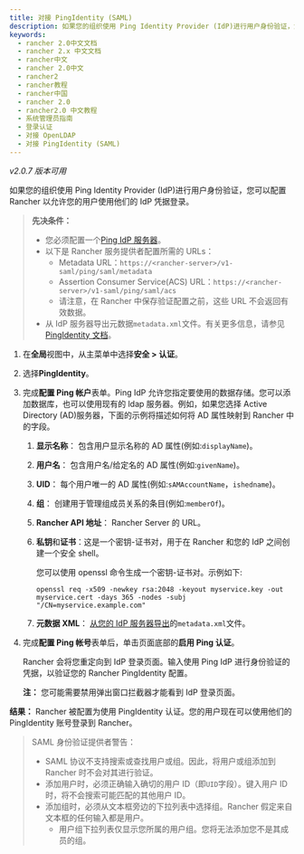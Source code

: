 ```yaml
---
title: 对接 PingIdentity (SAML)
description: 如果您的组织使用 Ping Identity Provider (IdP)进行用户身份验证，您可以配置 Rancher 以允许您的用户使用他们的 IdP 凭据登录。
keywords:
  - rancher 2.0中文文档
  - rancher 2.x 中文文档
  - rancher中文
  - rancher 2.0中文
  - rancher2
  - rancher教程
  - rancher中国
  - rancher 2.0
  - rancher2.0 中文教程
  - 系统管理员指南
  - 登录认证
  - 对接 OpenLDAP
  - 对接 PingIdentity (SAML)
---
```


_v2.0.7 版本可用_

如果您的组织使用 Ping Identity Provider (IdP)进行用户身份验证，您可以配置 Rancher 以允许您的用户使用他们的 IdP 凭据登录。

> **先决条件：**
>
> - 您必须配置一个[Ping IdP 服务器](https://www.pingidentity.com/)。
> - 以下是 Rancher 服务提供者配置所需的 URLs：
>   - Metadata URL：`https://<rancher-server>/v1-saml/ping/saml/metadata`
>   - Assertion Consumer Service(ACS) URL：`https://<rancher-server>/v1-saml/ping/saml/acs`
>   - 请注意，在 Rancher 中保存验证配置之前，这些 URL 不会返回有效数据。
> - 从 IdP 服务器导出元数据`metadata.xml`文件。有关更多信息，请参见[PingIdentity 文档](https://docs.pingidentity.com/bundle/integrations/page/mcz1588209689936.html)。

1. 在**全局**视图中，从主菜单中选择**安全 > 认证**。

1. 选择**PingIdentity**。

1. 完成**配置 Ping 帐户**表单。Ping IdP 允许您指定要使用的数据存储。您可以添加数据库，也可以使用现有的 ldap 服务器。例如，如果您选择 Active Directory (AD)服务器，下面的示例将描述如何将 AD 属性映射到 Rancher 中的字段。

   1. **显示名称**： 包含用户显示名称的 AD 属性(例如:`displayName`)。

   1. **用户名**： 包含用户名/给定名的 AD 属性(例如:`givenName`)。

   1. **UID**： 每个用户唯一的 AD 属性(例如:`sAMAccountName`，`ishedname`)。

   1. **组**： 创建用于管理组成员关系的条目(例如:`memberOf`)。

   1. **Rancher API 地址**： Rancher Server 的 URL。

   1. **私钥**和**证书**：这是一个密钥-证书对，用于在 Rancher 和您的 IdP 之间创建一个安全 shell。

      您可以使用 openssl 命令生成一个密钥-证书对。示例如下:

      ```
      openssl req -x509 -newkey rsa:2048 -keyout myservice.key -out myservice.cert -days 365 -nodes -subj "/CN=myservice.example.com"
      ```

   1. **元数据 XML**： [从您的 IdP 服务器导出](https://documentation.pingidentity.com/pingfederate/pf83/index.shtml#concept_exportingMetadata.html)的`metadata.xml`文件。

1. 完成**配置 Ping 帐号**表单后，单击页面底部的**启用 Ping 认证**。

   Rancher 会将您重定向到 IdP 登录页面。输入使用 Ping IdP 进行身份验证的凭据，以验证您的 Rancher PingIdentity 配置。

   **注：** 您可能需要禁用弹出窗口拦截器才能看到 IdP 登录页面。

**结果：** Rancher 被配置为使用 PingIdentity 认证。您的用户现在可以使用他们的 PingIdentity 账号登录到 Rancher。

> SAML 身份验证提供者警告：
>
> - SAML 协议不支持搜索或查找用户或组。因此，将用户或组添加到 Rancher 时不会对其进行验证。
> - 添加用户时，必须正确输入确切的用户 ID（即`UID`字段）。键入用户 ID 时，将不会搜索可能匹配的其他用户 ID。
> - 添加组时，必须从文本框旁边的下拉列表中选择组。Rancher 假定来自文本框的任何输入都是用户。
>   - 用户组下拉列表仅显示您所属的用户组。您将无法添加您不是其成员的组。
